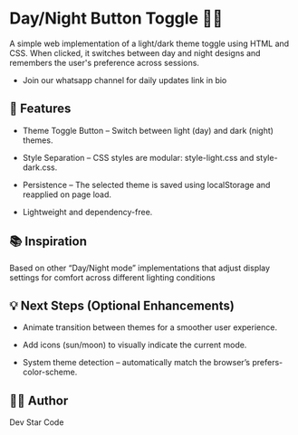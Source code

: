 # Day/Night Button Toggle 🌙✨

A simple web implementation of a light/dark theme toggle using HTML and CSS. When clicked, it switches between day and night designs and remembers the user's preference across sessions.

* Join our whatsapp channel for daily updates link in bio

## 🧩 Features
* Theme Toggle Button – Switch between light (day) and dark (night) themes.


* Style Separation – CSS styles are modular: style-light.css and style-dark.css.


* Persistence – The selected theme is saved using localStorage and reapplied on page load.


* Lightweight and dependency-free.

## 📚 Inspiration

Based on other “Day/Night mode” implementations that adjust display settings for comfort across different lighting conditions

## 💡 Next Steps (Optional Enhancements)
* Animate transition between themes for a smoother user experience.


* Add icons (sun/moon) to visually indicate the current mode.


* System theme detection – automatically match the browser’s prefers-color-scheme.


## 🧑‍💻 Author
Dev Star Code
